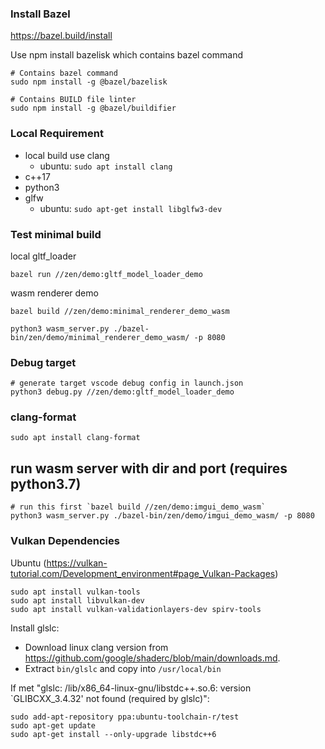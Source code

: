 
### Install Bazel
https://bazel.build/install

Use npm install bazelisk which contains bazel command

```
# Contains bazel command
sudo npm install -g @bazel/bazelisk

# Contains BUILD file linter
sudo npm install -g @bazel/buildifier
```


### Local Requirement
* local build use clang
  * ubuntu: `sudo apt install clang`
* c++17
* python3
* glfw
  * ubuntu: `sudo apt-get install libglfw3-dev`


### Test minimal build
local gltf_loader
```
bazel run //zen/demo:gltf_model_loader_demo
```

wasm renderer demo
```
bazel build //zen/demo:minimal_renderer_demo_wasm

python3 wasm_server.py ./bazel-bin/zen/demo/minimal_renderer_demo_wasm/ -p 8080
```

### Debug target

```
# generate target vscode debug config in launch.json
python3 debug.py //zen/demo:gltf_model_loader_demo
```


### clang-format
```
sudo apt install clang-format
```


## run wasm server with dir and port (requires python3.7)
```
# run this first `bazel build //zen/demo:imgui_demo_wasm`
python3 wasm_server.py ./bazel-bin/zen/demo/imgui_demo_wasm/ -p 8080
```


### Vulkan Dependencies

Ubuntu (https://vulkan-tutorial.com/Development_environment#page_Vulkan-Packages)
```
sudo apt install vulkan-tools
sudo apt install libvulkan-dev
sudo apt install vulkan-validationlayers-dev spirv-tools

```

Install glslc:

- Download linux clang version from https://github.com/google/shaderc/blob/main/downloads.md.
- Extract `bin/glslc` and copy into `/usr/local/bin`

If met "glslc: /lib/x86_64-linux-gnu/libstdc++.so.6: version `GLIBCXX_3.4.32' not found (required by glslc)":
```
sudo add-apt-repository ppa:ubuntu-toolchain-r/test
sudo apt-get update
sudo apt-get install --only-upgrade libstdc++6
```
